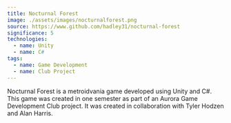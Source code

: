 ```yaml
---
title: Nocturnal Forest
image: ./assets/images/nocturnalforest.png
source: https://www.github.com/hadley31/nocturnal-forest
significance: 5
technologies:
  - name: Unity
  - name: C#
tags:
  - name: Game Development
  - name: Club Project
---
```


Nocturnal Forest is a metroidvania game developed using Unity and C#. This game was created in one semester as part of an Aurora Game Development Club project. It was created in collaboration with Tyler Hodzen and Alan Harris.